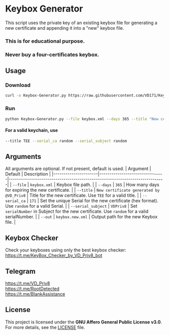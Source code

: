 # Keybox Generator
This script uses the private key of an existing keybox file for generating a new certificate and appending it into a "new" keybox file.  
  
### This is for educational purpose.  
### Never buy a four-certificates keybox.  
  
## Usage  
### Download
```sh
curl -o Keybox-Generator.py https://raw.githubusercontent.com/VD171/Keybox-Generator/refs/heads/main/Keybox-Generator.py
```
### Run
```sh
python Keybox-Generator.py --file keybox.xml --days 365 --title "New certificate generated by @VD_Priv8" --serial_ca 171 --serial_subject VDPriv8 --out keybox.new.xml
```
#### For a valid keychain, use
```sh
--title TEE --serial_ca random --serial_subject random
```
  
## Arguments
All arguments are optional. If not present, default is used.
| Argument             | Default                        | Description                                                                 |
|----------------------|--------------------------------|-----------------------------------------------------------------------------|
| `--file`             | `keybox.xml`                   | Keybox file path.                                                          |
| `--days`             | `365`                          | How many days for expiring the new certificate.                           |
| `--title`            | `New certificate generated by @VD_Priv8` | Title for the new certificate. Use `TEE` for a valid title.         |
| `--serial_ca`        | `171`                          | Set the unique Serial for the new certificate (hex format). Use `random` for a valid Serial. |
| `--serial_subject`   | `VDPriv8`                        | Set `serialNumber` in Subject for the new certificate. Use `random` for a valid serialNumber. |
| `--out`              | `keybox.new.xml`               | Output path for the new Keybox file.                                       |

  
## Keybox Checker  
Check your keyboxes using only the best keybox checker:  
https://t.me/KeyBox_Checker_by_VD_Priv8_bot  
  
## Telegram
https://t.me/VD_Priv8  
https://t.me/RootDetected  
https://t.me/BlankAssistance  
  
## License  
This project is licensed under the **GNU Affero General Public License v3.0**.  
For more details, see the [LICENSE](LICENSE) file.  

